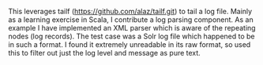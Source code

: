 This leverages tailf (https://github.com/alaz/tailf.git) to tail a log file. 
Mainly as a learning exercise in Scala, I contribute a log parsing component. As an example I have implemented an XML parser which is aware of the repeating nodes (log records). The test case was a Solr log file which happened to be in such a format. I found it extremely unreadable in its raw format, so used this to filter out just the log level and message as pure text.